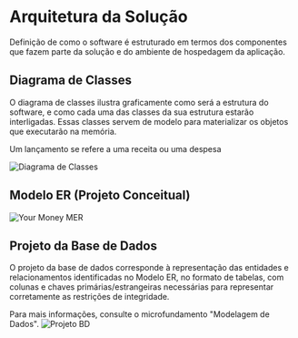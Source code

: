 # Arquitetura da Solução

Definição de como o software é estruturado em termos dos componentes que fazem parte da solução e do ambiente de hospedagem da aplicação.

## Diagrama de Classes

O diagrama de classes ilustra graficamente como será a estrutura do software, e como cada uma das classes da sua estrutura estarão interligadas. Essas classes servem de modelo para materializar os objetos que executarão na memória.

Um lançamento se refere a uma receita ou uma despesa

![Diagrama de Classes](https://user-images.githubusercontent.com/98750413/236702346-a61656e7-476c-4c81-8e6c-35ec5e4484b5.jpeg)



## Modelo ER (Projeto Conceitual)

![Your Money  MER](https://user-images.githubusercontent.com/112659128/236704532-f8f857c8-8cf9-4b19-9f57-ef39170814fe.jpeg)

## Projeto da Base de Dados

O projeto da base de dados corresponde à representação das entidades e relacionamentos identificadas no Modelo ER, no formato de tabelas, com colunas e chaves primárias/estrangeiras necessárias para representar corretamente as restrições de integridade.
 
Para mais informações, consulte o microfundamento "Modelagem de Dados".
![Projeto BD](https://user-images.githubusercontent.com/98750413/236702365-4dbae156-ff23-40f9-8d8c-785685e1db4a.jpeg)

